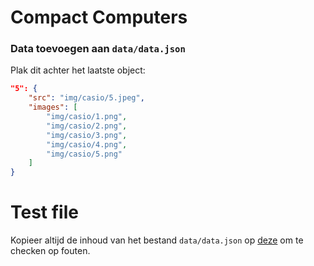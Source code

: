 # Compact Computers

### Data toevoegen aan `data/data.json`
Plak dit achter het laatste object:
```json
"5": {
    "src": "img/casio/5.jpeg",
    "images": [
        "img/casio/1.png", 
        "img/casio/2.png", 
        "img/casio/3.png", 
        "img/casio/4.png", 
        "img/casio/5.png"
    ]
}
```

# Test file
Kopieer altijd de inhoud van het bestand `data/data.json` op 
[deze](https://jsonlint.com/) om te checken op fouten.
